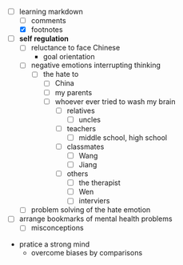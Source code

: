 - [ ] learning markdown
    - [ ] comments
    - [x] footnotes
- [ ] **self regulation**
    - [ ] reluctance to face Chinese
        - goal orientation
    - [ ] negative emotions interrupting thinking
        - [ ] the hate to
            - [ ] China
            - [ ] my parents
            - [ ] whoever ever tried to wash my brain
                - [ ] relatives
                    - [ ] uncles
                - [ ] teachers
                    - [ ] middle school, high school
                - [ ] classmates
                    - [ ] Wang
                    - [ ] Jiang
                - [ ] others
                    - [ ] the therapist
                    - [ ] Wen
                    - [ ] interviers
    - [ ] problem solving of the hate emotion
- [ ] arrange bookmarks of mental health problems
    - [ ] misconceptions 
- pratice a strong mind
    - overcome biases by comparisons        